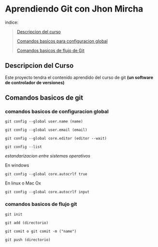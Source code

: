 # Aprendiendo Git con Jhon Mircha

indice:

> [Descripcion del curso](#descripcion-del-curso)
>
> [Comandos basicos para configuracion global](#comandos-basicos-de-configuracion-global)
>
> [Comandos basicos de flujo de Git](#comandos-basicos-de-flujo-git)

## Descripcion del Curso

Este proyecto tendra el contenido aprendido del curso de git **(un software de controlador de versiones)**

## Comandos basicos de git

### comandos basicos de configuracion global

```
git config --global user.name (name)

git config --global user.email (email)

git config --global core.editor (editor --wait)

git config --list
```

_estandarizacion entre sistemas operativos_

En windows

```
git config --global core.autocrlf true
```

En linux o Mac Ox

```
git config --global core.autocrlf input
```

### comandos basicos de flujo git

```
git init

git add (directorio)

git comit o git comit -m ("name")

git push (directorio)
```

